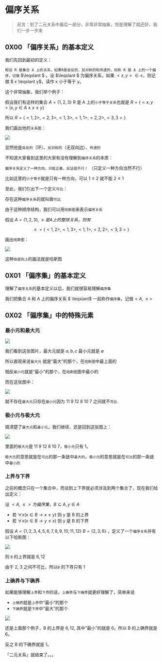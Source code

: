 # 偏序关系



> 前言：到了二元关系中最后一部分，非常非常抽象，但是理解了就还好，我们一步一步来



## 0X00 「偏序关系」的基本定义



我们先回到最初的定义：



`假设 R 是集合 A 上的关系，如果R是自反的、反对称的和传递的，则称 R 是 A 上的一个偏序，记做` $\leqslant $ 。设 $\leqslant $ 为偏序关系，如果 $<x, y> \in \leqslant$，则记做 $ x \leqslant y$，读作 x 小于等于 y。



这个非常抽象，我们举个例子：



假设我们有这样的集合 $A = \{1, 2, 3\}$ R 是 A 上的`小于等于关系`也就是 $R = \{<x, y>| x ,y \in A \wedge x \leq y\}$



所以 $R = \{<1, 2>, <2, 3>, <1, 3>, <1, 1>, <2, 2>, <3, 3>\}$



我们画出他的`关系图`：



![](../images/RI6.png)



显然他是`自反的`（环）、`反对称的`（无双向边）、`传递的`



不知道大家看到这里的大家有没有理解到`偏序关系`的本质：



`偏序关系定义了一种方向，只能正着，反证就不行！`  （只定义一种方向当然不行）



比如这里的`小于等于`就是只有一种方向，可以 $1 \leq 2$ 就不能 $2 \leq 1$  



至此，我们引出下一个定义`可比`：



存在这种`偏序关系`的就叫做`可比`



由于这种顺序结构，我们可以用`哈斯图`来表示`偏序关系`



假设 $A = \{1, 2, 3\}, \leqslant 是 A 上的整除关系，则有$



$$\leqslant \ = \{<1, 2>, <1, 3>, <1, 1>, <2, 2>, <3, 3>\}$$



画出`哈斯图`：



![](../images/hasi1.png)

这种`自底向上`的画法就是哈斯图





## 0X01 「偏序集」的基本定义





理解了`偏序关系`的基本定义以后，我们就很容易理解`偏序集`



我们把集合 A 和 A 上的偏序关系 $ \leqslant$ 一起称作`偏序集`，记做$<A,  \leqslant>$



## 0X02 「偏序集」中的特殊元素





### 最小元和最大元



![](../images/zuida.png)





我们看到这张图片，最大元就是 $a, b, c$ 最小元就是 $\emptyset$

 

所以直观来说`最大元` 就是“最大”的那个，在`哈斯图`中最上面的



相反`最小元`就是“最小”的那个，在`哈斯图`图中最小的



而在这张图中：



![](../images/error.png)





就不存在`最大元`只存在`最小元`因为 11 9 12 8 10 7 之间就不`可比`



### 极小元与极大元



搞清楚了`最大元`和`最小元`，我们继续，还是回到这张图上：



![](../images/error.png)





里面的`极大元`是 11 9 12 8 10 7，`极小元`只有 1。



`极大元`的意思就是在`可比`的那一条链中`最大的`，`极小元`的意思就是在`可比`的那一条链中`最小的`



### 上界与下界



之前的概念只在一个集合中，而谈到上下界就必须涉及到两个集合了，现在我们给出定义：



设 $<A, \leqslant> 为偏序集，B \subseteq  A, y \in A$



+ 若 $\forall x (x \in B \rightarrow x \leqslant  y)$ 则 y 是 B 的上界
+ 若 $\forall x(x \in B \rightarrow y \leqslant  x)$ 则 y 是 B 的下界



假设 $A = \{1, 2, 3, 4, 5, 6, 7, 8, 9, 10, 11, 12\}\ B = \{2, 3, 6\}$ ，定义了一个`偏序关系`并有以下哈斯图：



![](../images/shangxia.png)





则 `B`  的上界就是 $6, 12$



由于 2, 3 之间不可比，所以`B` 的下界只有 $1$





### 上确界与下确界





如果能够理解`上界`和`下界`的话，`上确界`与`下确界`就更好理解了，简单来说



+ `上确界`就是`上界`中“最小”的那个
+ `下确界`就是`下界`中“最大”的那个



![](../images/shangque.png)



还是上面那个例子，B 的上界是 $6, 12$, 其中“最小”的就是 6。所以 B 的上确界就是 6。





反之 B 的下确界就是 1。





「二元关系」就结束了。。。



